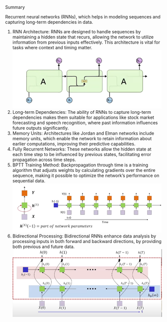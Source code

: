 Summary

Recurrent neural networks (RNNs), which helps in modeling sequences and capturing long-term dependencies in data.

1. RNN Architecture: RNNs are designed to handle sequences by maintaining a hidden state that recurs, allowing the network to utilize information from previous inputs effectively. This architecture is vital for tasks where context and timing matter.
![alt text](images\13_image_3.png)
1. Long-term Dependencies: The ability of RNNs to capture long-term dependencies makes them suitable for applications like stock market forecasting and speech recognition, where past information influences future outputs significantly.
1. Memory Units: Architectures like Jordan and Elman networks include memory units, which enable the network to retain information about earlier computations, improving their predictive capabilities.
1. Fully Recurrent Networks: These networks allow the hidden state at each time step to be influenced by previous states, facilitating error propagation across time steps.
1. BPTT Training Method: Backpropagation through time is a training algorithm that adjusts weights by calculating gradients over the entire sequence, making it possible to optimize the network’s performance on sequential data.
![alt text](images\13_image_1.png)
1. Bidirectional Processing: Bidirectional RNNs enhance data analysis by processing inputs in both forward and backward directions, by providing both previous and future data.
![alt text](images\13_image_2.png)
